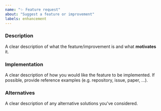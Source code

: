 ```yaml
---
name: "✨ Feature request"
about: "Suggest a feature or improvement"
labels: enhancement
---
```


### Description

A clear description of what the feature/improvement is and what **motivates** it.

### Implementation

A clear description of how you would like the feature to be implemented. If possible, provide reference examples (e.g. repository, issue, paper, ...).

### Alternatives

A clear description of any alternative solutions you've considered.
